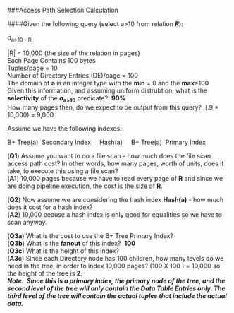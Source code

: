 ###Access Path Selection Calculation

####Given the following query (select a>10 from relation ***R***):

σ<sub>a>10 - R

|R| = 10,000 (the size of the relation in pages)  
Each Page Contains 100 bytes  
Tuples/page = 10  
Number of Directory Entries (DE)/page = 100  
The domain of **a** is an integer type with the **min** = 0 and the **max**=100  
Given this information, and assuming uniform distrubtion, what is the **selectivity** of the **σ<sub>a>10** predicate?&nbsp;&nbsp;**90%**   
How many pages then, do we expect to be output from this query?&nbsp;&nbsp;(.9 * 10,000) = 9,000  



Assume we have the following indexes:  

B+ Tree(a)&nbsp;&nbsp;Secondary Index&nbsp;&nbsp;&nbsp;&nbsp; Hash(a)&nbsp;&nbsp;&nbsp;&nbsp; B+ Tree(a)&nbsp;&nbsp;Primary Index  

(**Q1**) Assume you want to do a file scan - how much does the file scan access path cost?  In other words, how many pages, worth of units, does it take, to execute this using a file scan?  
(**A1**) 10,000 pages because we have to read every page of **R** and since we are doing pipeline execution, the cost is the size of **R**.  
  
(**Q2**) Now assume we are considering the hash index **Hash(a)** - how much does it cost for a hash index?  
(**A2**) 10,000 beause a hash index is only good for equalities so we have to scan anyway.  

(**Q3a**) What is the cost to use the B+ Tree Primary Index?  
(**Q3b**) What is the **fanout** of this index?&nbsp;&nbsp;**100**  
(**Q3c**) What is the height of this index?&nbsp;&nbsp;  
(**A3c**) Since each Directory node has 100 children, how many levels do we need in the tree, in order to index 10,000 pages?   (100&nbsp;X&nbsp;100&nbsp;) = 10,000 so the height of the tree is **2**.  
__*Note: &nbsp;Since this is a primary index, the primary node of the tree, and the second level of the tree will only contain the Data Table Entries only.  The third level of the tree will contain the actual tuples that include the actual data.*__  
















